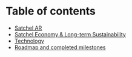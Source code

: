 # Table of contents

* [Satchel AR](README.md)
* [Satchel Economy & Long-term Sustainability](satchel-economy-and-long-term-sustainability.md)
* [Technology](technology.md)
* [Roadmap and completed milestones](roadmap-and-completed-milestones.md)
